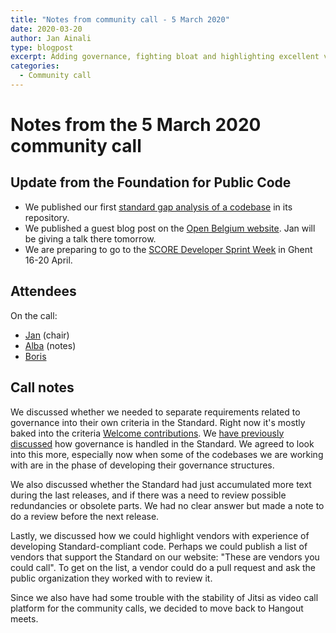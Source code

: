 ```yaml
---
title: "Notes from community call - 5 March 2020"
date: 2020-03-20
author: Jan Ainali
type: blogpost
excerpt: Adding governance, fighting bloat and highlighting excellent vendors.
categories:
  - Community call
---
```


# Notes from the 5 March 2020 community call

## Update from the Foundation for Public Code

* We published our first [standard gap analysis of a codebase](https://github.com/Amsterdam/signals/blob/master/docs/topics/signalen-and-standard-for-public-code.md) in its repository.
* We published a guest blog post on the [Open Belgium website](https://2020.openbelgium.be). Jan will be giving a talk there tomorrow.
* We are preparing to go to the [SCORE Developer Sprint Week](https://score.community/t/score-developer-sprint-week-in-ghent-2020/806) in Ghent 16-20 April.

## Attendees

On the call:

- [Jan](https://publiccode.net/team/jan-ainali.html) (chair)
- [Alba](https://publiccode.net/team/alba-roza.html) (notes)
- [Boris](https://publiccode.net/team/boris-van-hoytema.html)

## Call notes

We discussed whether we needed to separate requirements related to governance into their own criteria in the Standard. Right now it's mostly baked into the criteria [Welcome contributions](https://standard.publiccode.net/criteria/open-to-contributions.html). We [have previously discussed](https://github.com/publiccodenet/standard/issues/282) how governance is handled in the Standard. We agreed to look into this more, especially now when some of the codebases we are working with are in the phase of developing their governance structures.

We also discussed whether the Standard had just accumulated more text during the last releases, and if there was a need to review possible redundancies or obsolete parts. We had no clear answer but made a note to do a review before the next release.

Lastly, we discussed how we could highlight vendors with experience of developing Standard-compliant code. Perhaps we could publish a list of vendors that support the Standard on our website: "These are vendors you could call". To get on the list, a vendor could do a pull request and ask the public organization they worked with to review it.

Since we also have had some trouble with the stability of Jitsi as video call platform for the community calls, we decided to move back to Hangout meets.
